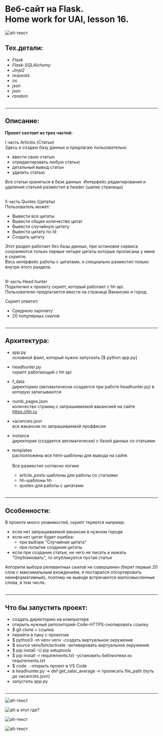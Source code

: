 # **Веб-сайт на Flask. <br/>Home work for UAI, lesson 16.**


![alt-текст](https://github.com/HeyArtem/UAI_lesson_16_flask-/blob/main/screenshots/banner.png "Текст заголовка логотипа 1")



## **Тех.детали:** 
* _Flask_
* _Flask-SQLAlchemy_
* _Jinja2_
* _requests_
* _os_
* _json_
* _json_
* _random_
<br/><br/>
<hr>

## **Описание:**
**Проект состоит из трех частей:**

I часть Articles (Статьи) <br/>
Здесь я создаю базу данных и предлагаю пользователью:
- ввести свою статью 
- отредактировать любую статью 
- детальный вывод статьи
- удалить статью

Все статьи храняться в базе данных. Интерфейс редактирования и удаления статьей разместил в header (шапке страницы)
<br/>
<br/>

II часть Quotes (Цитаты)<br/>
Пользователь может:
- Вывести все цитаты
- Вывести общее количество цитат
- Вывести случайную цитату
- Вывести цитату по Id
- Создать цитату

Этот раздел работает без базы данных, при остановке сервиса сохраняются только первые четыре цитаты которые прописаны у меня в скрипте.<br/>
Весь интерфейс работы с цитатами, я специально разместил только внутри этого раздела.
<br/>
<br/>

III часть Head hunter<br/>
Подключил к проекту скрипт, который работает с hh api.<br/>
Пользователю предлагается ввести на странице Вакансию и город.

Скрипт ответит:

- Среднюю зарплату 
- 20 популярных скилов
<br/><br/>
<hr>

## **Архитектура:**
- app.py<br/> 
oсновной фаил, который нужно запускать [$ python app.py]

- headhunter.py<br/>
скрипт работающий с hh api

- f_data<br/>
директорию (автоматически создается при работе headhunter.py) в которую записываются

- numb_pages.json<br/>
количество страниц с запрашиваемой вакансией на сайте https://hh.ru

- vacancies.json<br/>
все вакансии по запрашиваемой проффесии

- instance<br/>
директория (создается автоматически) с базой данных со статьями 

- templates<br/>
располложены все html-шаблоны для вывода на сайте.<br/><br/>
Все разместил согласно логике 
    - article_posts-шаблоны для работы со статьями  
    - hh-шаблоны hh 
    - quotes-для работы с цитатами
<br/><br/>
<hr>

## **Особенности:**
В проекте много уязвимостей, скрипт теряется напрмер: 
* если нет запрашиваемой вакансии в нужном городе
* если нет цитат будет ошибка: 
    * при выборе "Случайная цитата" 
    * при попытке создания цитаты
* если при создании статьи, ни чего не писать и нажать "Опубликовать", то опубликуется пустая статья


Алгоритм выбора релевантных скилов не совершенен (берет первые 20 слов с максимальным вхождением, я постарался отсортировать неинформативные), поэтому на выводе встречаются малосмысленные слова, в том числе.
<br/><br/>
<hr>

## **Что бы запустить проект:**
- создать директорию на компьютере
- открыть нужный репозиторий-Code-HTTPS-скопировать ссылку
- $ git clone + ссылка
- перейти в паку с проектом
- $ python3 -m venv venv -создать виртуальное окружение
- $ source venv/bin/activate -активировать виртуальное окружение
- $ pip install -U pip setuptools
- $ pip install -r requirements.txt -установить библиотеки из requirements.txt
- $ code . -открыть проект в VS Code
- в headhunter.py -> def get_salar_average -> прописать file_path (путь до vacancies.json)
- запустить app.py
<br/><br/>
<hr>


![alt-текст](https://github.com/HeyArtem/UAI_lesson_16_flask-/blob/main/screenshots/Screenshot%20from%202023-02-08%2014-05-57.png "screenshot_1")

![alt-а этот где?](https://github.com/HeyArtem/UAI_lesson_16_flask-/blob/main/screenshots/Screenshot%20from%202023-02-08%2014-08-06.png "screenshot_2")

![alt-текст](https://github.com/HeyArtem/UAI_lesson_16_flask-/blob/main/screenshots/Screenshot%20from%202023-02-08%2014-08-23.png "screenshot_3")

![alt-текст](https://github.com/HeyArtem/UAI_lesson_16_flask-/blob/main/screenshots/Screenshot%20from%202023-02-08%2014-09-23.png "screenshot_4")



